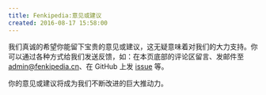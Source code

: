 ```yaml
---
title: Fenkipedia:意见或建议
created: 2016-08-17 15:58:00
---
```


我们真诚的希望你能留下宝贵的意见或建议，这无疑意味着对我们的大力支持。你可以通过各种方式给我们发送反馈，如：在本页底部的评论区留言、发邮件至 admin@fenkipedia.cn、在 GitHub 上发 [issue](https://github.com/richardchien/fenkipedia-content/issues) 等。

你的意见或建议将成为我们不断改进的巨大推动力。
